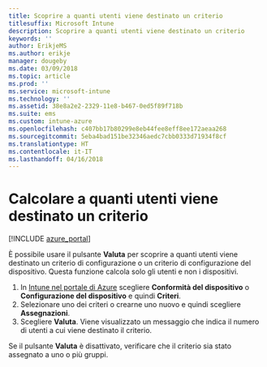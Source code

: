 ```yaml
---
title: Scoprire a quanti utenti viene destinato un criterio
titlesuffix: Microsoft Intune
description: Scoprire a quanti utenti viene destinato un criterio
keywords: ''
author: ErikjeMS
ms.author: erikje
manager: dougeby
ms.date: 03/09/2018
ms.topic: article
ms.prod: ''
ms.service: microsoft-intune
ms.technology: ''
ms.assetid: 38e8a2e2-2329-11e8-b467-0ed5f89f718b
ms.suite: ems
ms.custom: intune-azure
ms.openlocfilehash: c407bb17b80299e8eb44fee8eff8ee172aeaa268
ms.sourcegitcommit: 5eba4bad151be32346aedc7cbb0333d71934f8cf
ms.translationtype: HT
ms.contentlocale: it-IT
ms.lasthandoff: 04/16/2018
---
```

# <a name="evaluate-how-many-users-are-targeted-by-a-policy"></a>Calcolare a quanti utenti viene destinato un criterio
[!INCLUDE [azure_portal](./includes/azure_portal.md)]

È possibile usare il pulsante **Valuta** per scoprire a quanti utenti viene destinato un criterio di configurazione o un criterio di configurazione del dispositivo. Questa funzione calcola solo gli utenti e non i dispositivi.

1.  In [Intune nel portale di Azure](https://aka.ms/intuneportal) scegliere **Conformità del dispositivo** o **Configurazione del dispositivo** e quindi **Criteri**.
2.  Selezionare uno dei criteri o crearne uno nuovo e quindi scegliere **Assegnazioni**.
3.  Scegliere **Valuta**. Viene visualizzato un messaggio che indica il numero di utenti a cui viene destinato il criterio.

Se il pulsante **Valuta** è disattivato, verificare che il criterio sia stato assegnato a uno o più gruppi.

